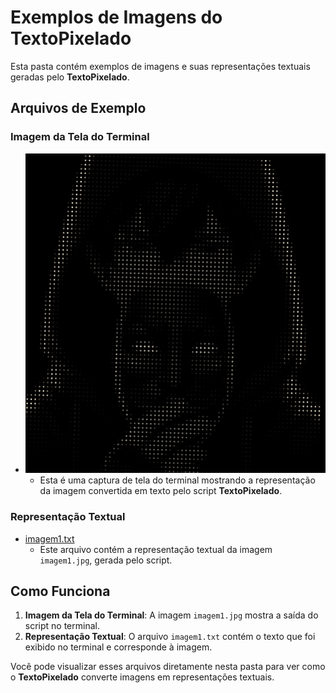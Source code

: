 # Exemplos de Imagens do TextoPixelado

Esta pasta contém exemplos de imagens e suas representações textuais geradas pelo **TextoPixelado**.

## Arquivos de Exemplo

### Imagem da Tela do Terminal

- ![imagem1.jpg](imagem1.jpg)
  - Esta é uma captura de tela do terminal mostrando a representação da imagem convertida em texto pelo script **TextoPixelado**.

### Representação Textual

- [imagem1.txt](imagem1.txt)
  - Este arquivo contém a representação textual da imagem `imagem1.jpg`, gerada pelo script.

## Como Funciona

1. **Imagem da Tela do Terminal**: A imagem `imagem1.jpg` mostra a saída do script no terminal.
2. **Representação Textual**: O arquivo `imagem1.txt` contém o texto que foi exibido no terminal e corresponde à imagem.

Você pode visualizar esses arquivos diretamente nesta pasta para ver como o **TextoPixelado** converte imagens em representações textuais.
